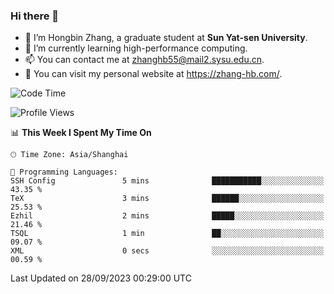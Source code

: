 ### Hi there 👋

- 🔭 I’m Hongbin Zhang, a graduate student at **Sun Yat-sen University**.
- 🌱 I’m currently learning high-performance computing.
- 📫 You can contact me at zhanghb55@mail2.sysu.edu.cn.
- 👀 You can visit my personal website at https://zhang-hb.com/.

<!--START_SECTION:waka-->
![Code Time](http://img.shields.io/badge/Code%20Time-230%20hrs%2010%20mins-blue)

![Profile Views](http://img.shields.io/badge/Profile%20Views-15-blue)

📊 **This Week I Spent My Time On** 

```text
🕑︎ Time Zone: Asia/Shanghai

💬 Programming Languages: 
SSH Config               5 mins              ███████████░░░░░░░░░░░░░░   43.35 % 
TeX                      3 mins              ██████░░░░░░░░░░░░░░░░░░░   25.53 % 
Ezhil                    2 mins              █████░░░░░░░░░░░░░░░░░░░░   21.46 % 
TSQL                     1 min               ██░░░░░░░░░░░░░░░░░░░░░░░   09.07 % 
XML                      0 secs              ░░░░░░░░░░░░░░░░░░░░░░░░░   00.59 % 
```


 Last Updated on 28/09/2023 00:29:00 UTC
<!--END_SECTION:waka-->